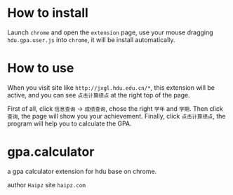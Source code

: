 # How to install

Launch `chrome` and open the `extension` page, use your mouse dragging `hdu.gpa.user.js` into `chrome`, it will be install automatically.

# How to use

When you visit site like `http://jxgl.hdu.edu.cn/*`, this extension will be active, and you can see `点击计算绩点` at the right top of the page.

First of all, click `信息查询` -> `成绩查询`, chose the right `学年` and `学期`. Then click `查询`, the page will show you your achievement. Finally, click `点击计算绩点`, the program will help you to calculate the GPA.

# gpa.calculator

a gpa calculator extension for hdu base on chrome.

author `Haipz` site `haipz.com`
